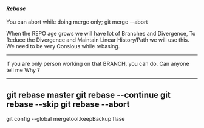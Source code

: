 <h4><i>Rebase </i> </h4>

You can abort while doing merge only;
git merge --abort

When the REPO age grows we will have lot of Branches and Divergence,
To Reduce the Divergence and Maintain Linear History/Path we will use this.
We need to be very Consious while rebasing.

--------
If you are only person working on that BRANCH, you can do.
Can anyone tell me Why ?

---------
git rebase master
git rebase --continue
git rebase --skip
git rebase --abort
---------
git config --global mergetool.keepBackup flase

